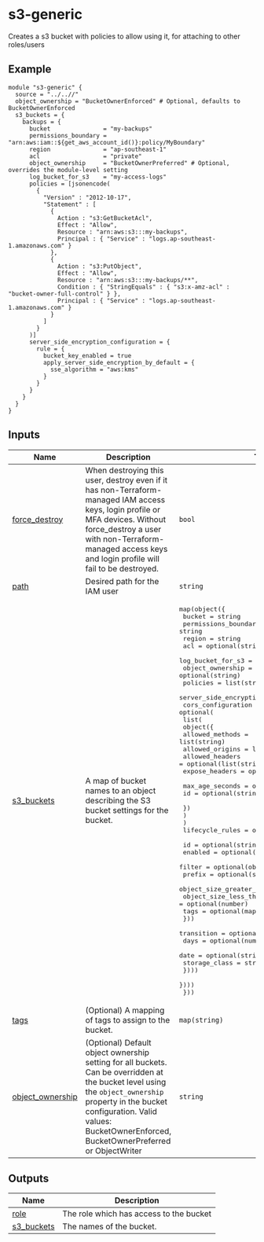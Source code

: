 # s3-generic

Creates a s3 bucket with policies to allow using it, for attaching to other roles/users
## Example

```hcl
module "s3-generic" {
  source = "../..//"
  object_ownership = "BucketOwnerEnforced" # Optional, defaults to BucketOwnerEnforced
  s3_buckets = {
    backups = {
      bucket               = "my-backups"
      permissions_boundary = "arn:aws:iam::${get_aws_account_id()}:policy/MyBoundary"
      region               = "ap-southeast-1"
      acl                  = "private"
      object_ownership     = "BucketOwnerPreferred" # Optional, overrides the module-level setting
      log_bucket_for_s3    = "my-access-logs"
      policies = [jsonencode(
        {
          "Version" : "2012-10-17",
          "Statement" : [
            {
              Action : "s3:GetBucketAcl",
              Effect : "Allow",
              Resource : "arn:aws:s3:::my-backups",
              Principal : { "Service" : "logs.ap-southeast-1.amazonaws.com" }
            },
            {
              Action : "s3:PutObject",
              Effect : "Allow",
              Resource : "arn:aws:s3:::my-backups/**",
              Condition : { "StringEquals" : { "s3:x-amz-acl" : "bucket-owner-full-control" } },
              Principal : { "Service" : "logs.ap-southeast-1.amazonaws.com" }
            }
          ]
        }
      )]
      server_side_encryption_configuration = {
        rule = {
          bucket_key_enabled = true
          apply_server_side_encryption_by_default = {
            sse_algorithm = "aws:kms"
          }
        }
      }
    }
  }
}
```

## Inputs

| Name | Description | Type | Default | Required |
|------|-------------|------|---------|:--------:|
| <a name="input_force_destroy"></a> [force\_destroy](#input\_force\_destroy) | When destroying this user, destroy even if it has non-Terraform-managed IAM access keys, login profile or MFA devices. Without force\_destroy a user with non-Terraform-managed access keys and login profile will fail to be destroyed. | `bool` | `false` | no |
| <a name="input_path"></a> [path](#input\_path) | Desired path for the IAM user | `string` | `"/"` | no |
| <a name="input_s3_buckets"></a> [s3\_buckets](#input\_s3\_buckets) | A map of bucket names to an object describing the S3 bucket settings for the bucket. | <pre>map(object({ </br>    bucket                               = string </br>    permissions_boundary                 = string </br>    region                               = string </br>    acl                                  = optional(string) </br>    log_bucket_for_s3                    = optional(string) </br>    object_ownership                     = optional(string) </br>    policies                             = list(string) </br>    server_side_encryption_configuration = any </br>    cors_configuration = optional( </br>      list( </br>        object({ </br>          allowed_methods = list(string) </br>          allowed_origins = list(string) </br>          allowed_headers = optional(list(string)) </br>          expose_headers  = optional(list(string)) </br>          max_age_seconds = optional(number) </br>          id              = optional(string) </br>        }) </br>      ) </br>    ) </br>    lifecycle_rules = optional(list(object({ </br>      id      = optional(string) </br>      enabled = optional(bool, true) </br>      filter = optional(object({ </br>        prefix                   = optional(string) </br>        object_size_greater_than = optional(number) </br>        object_size_less_than    = optional(number) </br>        tags                     = optional(map(string)) </br>      })) </br>      transition = optional(list(object({ </br>        days          = optional(number) </br>        date          = optional(string) </br>        storage_class = string </br>      }))) </br>    }))) </br>  })) </br></pre> | no |
| <a name="input_tags"></a> [tags](#input\_tags) | (Optional) A mapping of tags to assign to the bucket. | `map(string)` | `{}` | no |
| <a name="input_object_ownership"></a> [object\_ownership](#input\_object\_ownership) | (Optional) Default object ownership setting for all buckets. Can be overridden at the bucket level using the `object_ownership` property in the bucket configuration. Valid values: BucketOwnerEnforced, BucketOwnerPreferred or ObjectWriter | `string` | `"BucketOwnerEnforced"` | no |

## Outputs

| Name | Description |
|------|-------------|
| <a name="output_role"></a> [role](#output\_role) | The role which has access to the bucket |
| <a name="output_s3_buckets"></a> [s3\_buckets](#output\_s3\_buckets) | The names of the bucket. |
